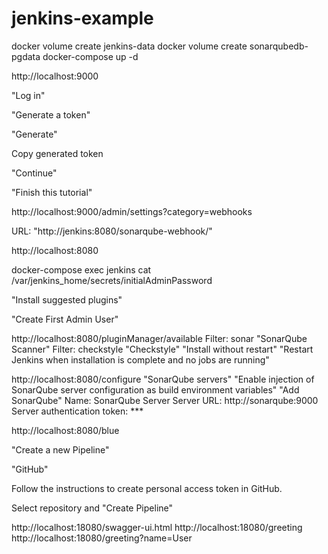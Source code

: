 # jenkins-example

docker volume create jenkins-data
docker volume create sonarqubedb-pgdata
docker-compose up -d

http://localhost:9000

"Log in"

"Generate a token"

"Generate"

Copy generated token 

"Continue"

"Finish this tutorial"

http://localhost:9000/admin/settings?category=webhooks

URL: "http://jenkins:8080/sonarqube-webhook/"

http://localhost:8080

docker-compose exec jenkins cat /var/jenkins_home/secrets/initialAdminPassword

"Install suggested plugins"

"Create First Admin User"

http://localhost:8080/pluginManager/available
Filter: sonar
"SonarQube Scanner"
Filter: checkstyle
"Checkstyle"
"Install without restart"
"Restart Jenkins when installation is complete and no jobs are running"

http://localhost:8080/configure
"SonarQube servers"
"Enable injection of SonarQube server configuration as build environment variables"
"Add SonarQube"
Name: SonarQube Server
Server URL: http://sonarqube:9000
Server authentication token: ***

http://localhost:8080/blue

"Create a new Pipeline"

"GitHub"

Follow the instructions to create personal access token in GitHub.

Select repository and "Create Pipeline"

http://localhost:18080/swagger-ui.html
http://localhost:18080/greeting
http://localhost:18080/greeting?name=User
